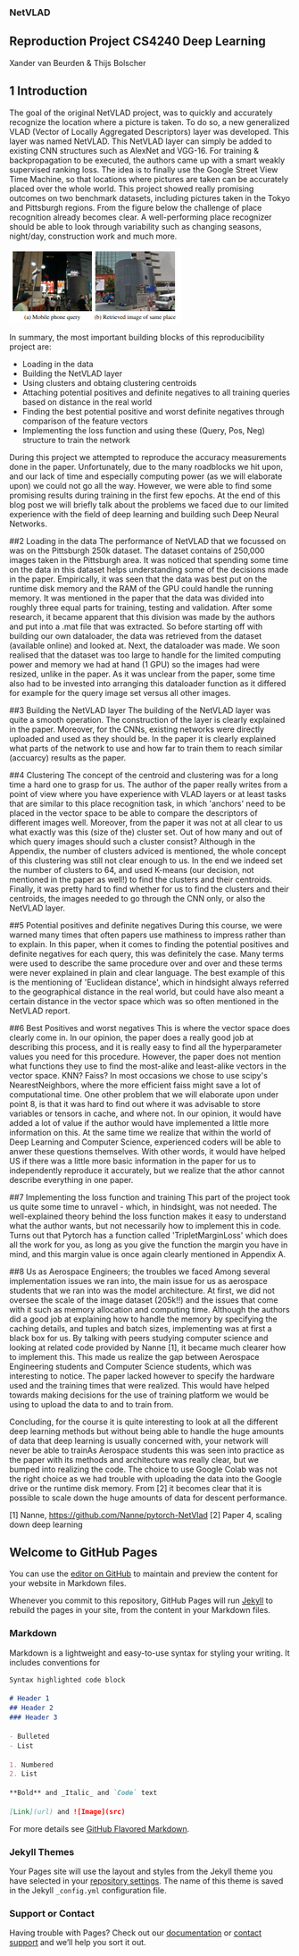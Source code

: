 
### NetVLAD

## Reproduction Project CS4240 Deep Learning

Xander van Beurden & Thijs Bolscher

## 1 Introduction

The goal of the original NetVLAD project, was to quickly and accurately recognize the location where a picture is taken. To do so, a new generalized VLAD (Vector of Locally Aggregated Descriptors) layer was developed. This layer was named NetVLAD. This NetVLAD layer can simply be added to existing CNN structures such as AlexNet and VGG-16. For training & backpropagation to be executed, the authors came up with a smart weakly supervised ranking loss. The idea is to finally use the Google Street View Time Machine, so that locations where pictures are taken can be accurately placed over the whole world. 
This project showed really promising outcomes on two benchmark datasets, including pictures taken in the Tokyo and Pittsburgh regions. From the figure below the challenge of place recognition already becomes clear. A well-performing place recognizer should be able to look through variability such as changing seasons, night/day, construction work and much more. 

![Image](/images/comparison.png)

In summary, the most important building blocks of this reproducibility project are: 
- Loading in the data 
- Building the NetVLAD layer
- Using clusters and obtaing clustering centroids
- Attaching potential positives and definite negatives to all training queries based on distance in the real world
- Finding the best potential positive and worst definite negatives through comparison of the feature vectors
- Implementing the loss function and using these (Query, Pos, Neg) structure to train the network


During this project we attempted to reproduce the accuracy measurements done in the paper. Unfortunately, due to the many roadblocks we hit upon, and our lack of time and especially computing power (as we will elaborate upon) we could not go all the way. However, we were able to find some promising results during training in the first few epochs. At the end of this blog post we will briefly talk about the problems we faced due to our limited experience with the field of deep learning and building such Deep Neural Networks. 



##2 Loading in the data
The performance of NetVLAD that we focussed on was on the Pittsburgh 250k dataset. The dataset contains of 250,000 images taken in the Pittsburgh area. It was noticed that spending some time on the data in this dataset helps understanding some of the decisions made in the paper. Empirically, it was seen that the data was best put on the runtime disk memory and the RAM of the GPU could handle the running memory. It was mentioned in the paper that the data was divided into roughly three equal parts for training, testing and validation. After some research, it became apparent that this division was made by the authors and put into a .mat file that was extracted.  So before starting off with building our own dataloader, the data was retrieved from the dataset (available online) and looked at. Next, the dataloader was made. We soon realised that the dataset was too large to handle for the limited computing power and memory we had at hand (1 GPU) so the images had were resized, unlike in the paper. As it was unclear from the paper, some time also had to be invested into arranging this dataloader function as it differed for example for the query image set versus all other images.

##3 Building the NetVLAD layer
The building of the NetVLAD layer was quite a smooth operation. The construction of the layer is clearly explained in the paper. Moreover, for the CNNs, existing networks were directly uploaded and used as they should be. In the paper it is clearly explained what parts of the network to use and how far to train them to reach similar (accuarcy) results as the paper. 



##4 Clustering
The concept of the centroid and clustering was for a long time a hard one to grasp for us. The author of the paper really writes from a point of view where you have experience with VLAD layers or at least tasks that are similar to this place recognition task, in which 'anchors' need to be placed in the vector space to be able to compare the descriptors of different images well. Moreover, from the paper it was not at all clear to us what exactly was this (size of the) cluster set. Out of how many and out of which query images should such a cluster consist? Although in the Appendix, the number of clusters adviced is mentioned, the whole concept of this clustering was still not clear enough to us. In the end we indeed set the number of clusters to 64, and used K-means (our decision, not mentioned in the paper as well!) to find the clusters and their centroids. Finally, it was pretty hard to find whether for us to find the clusters and their centroids, the images needed to go through the CNN only, or also the NetVLAD layer.

##5 Potential positives and definite negatives
During this course, we were warned many times that often papers use mathiness to impress rather than to explain. In this paper, when it comes to finding the potential positives and definite negatives for each query, this was definitely the case. Many terms were used to describe the same procedure over and over and these terms were never explained in plain and clear language. The best example of this is the mentioning of 'Euclidean distance', which in hindsight always referred to the geographical distance in the real world, but could have also meant a certain distance in the vector space which was so often mentioned in the NetVLAD report. 


##6 Best Positives and worst negatives 
This is where the vector space does clearly come in. In our opinion, the paper does a really good job at describing this process, and it is really easy to find all the hyperparameter values you need for this procedure. However, the paper does not mention what functions they use to find the most-alike and least-alike vectors in the vector space. KNN? Faiss? In most occasions we chose to use scipy's NearestNeighbors, where the more efficient faiss might save a lot of computational time. One other problem that we will elaborate upon under point 8, is that it was hard to find out where it was advisable to store variables or tensors in cache, and where not. In our opinion, it would have added a lot of value if the author would have implemented a little more information on this. At the same time we realize that within the world of Deep Learning and Computer Science, experienced coders will be able to anwer these questions themselves. With other words, it would have helped US if there was a little more basic information in the paper for us to independently reproduce it accurately, but we realize that the athor cannot describe everything in one paper.


##7 Implementing the loss function and training
This part of the project took us quite some time to unravel - which, in hindsight, was not needed. The well-explained theory behind the loss function makes it easy to understand what the author wants, but not necessarily how to implement this in code. Turns out that Pytorch has a function called 'TripletMarginLoss' which does all the work for you, as long as you give the function the margin you have in mind, and this margin value is once again clearly mentioned in Appendix A.



##8 Us as Aerospace Engineers; the troubles we faced
Among several implementation issues we ran into, the main issue for us as aerospace students that we ran into was the model architecture. At first, we did not oversee the scale of the image dataset (205k!!) and the issues that come with it such as memory allocation and computing time. Although the authors did a good job at explaining how to handle the memory by specifying the caching details, and tuples and batch sizes, implementing was at first a black box for us. By talking with peers studying computer science and looking at related code provided by Nanne [1], it became much clearer how to implement this. This made us realize the gap between Aerospace Engineering students and Computer Science students, which was interesting to notice. The paper lacked however to specify the hardware used and the training times that were realized. This would have helped towards making decisions for the use of training platform we would be using to upload the data to and to train from. 

Concluding, for the course it is quite interesting to look at all the different deep learning methods but without being able to handle the huge amounts of data that deep learning is usually concerned with, your network will never be able to trainAs Aerospace students this was seen into practice as the paper with its methods and architecture was really clear, but we bumped into realizing the code. The choice to use Google Colab was not the right choice as we had trouble with uploading the data into the Google drive or the runtime disk memory. 
From [2] it becomes clear that it is possible to scale down the huge amounts of data for descent performance.



[1] Nanne, https://github.com/Nanne/pytorch-NetVlad
[2] Paper 4, scaling down deep learning









## Welcome to GitHub Pages

You can use the [editor on GitHub](https://github.com/thijsbolscher/DeepLearning_NetVLAD/edit/gh-pages/index.md) to maintain and preview the content for your website in Markdown files.

Whenever you commit to this repository, GitHub Pages will run [Jekyll](https://jekyllrb.com/) to rebuild the pages in your site, from the content in your Markdown files.

### Markdown

Markdown is a lightweight and easy-to-use syntax for styling your writing. It includes conventions for

```markdown
Syntax highlighted code block

# Header 1
## Header 2
### Header 3

- Bulleted
- List

1. Numbered
2. List

**Bold** and _Italic_ and `Code` text

[Link](url) and ![Image](src)
```

For more details see [GitHub Flavored Markdown](https://guides.github.com/features/mastering-markdown/).

### Jekyll Themes

Your Pages site will use the layout and styles from the Jekyll theme you have selected in your [repository settings](https://github.com/thijsbolscher/DeepLearning_NetVLAD/settings/pages). The name of this theme is saved in the Jekyll `_config.yml` configuration file.

### Support or Contact

Having trouble with Pages? Check out our [documentation](https://docs.github.com/categories/github-pages-basics/) or [contact support](https://support.github.com/contact) and we’ll help you sort it out.
